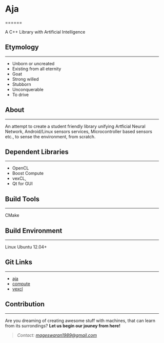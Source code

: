 # Aja
======

A C++ Library with Artificial Intelligence  

## Etymology
------------
- Unborn or uncreated
- Existing from all eternity
- Goat
- Strong willed 
- Stubborn
- Unconquerable
- To drive

## About
--------
An attempt to create a student friendly library unifying Artficial Neural Network, Android/Linux sensors services, Microcontroller based sensors etc., to sense the environment, from scratch.

## Dependent Libraries
----------------------
- OpenCL
- Boost Compute
- vexCL,
- Qt for GUI

## Build Tools
--------------
CMake

## Build Environment
--------------------
Linux Ubuntu 12.04+

## Git Links
------------
- [aja](https://github.com/Mageswaran1989/aja)
- [compute](https://github.com/kylelutz/compute)
- [vexcl](https://github.com/ddemidov/vexcl)


## Contribution
--------------
Are you dreaming of creating awesome stuff with machines, that can learn from its surrondings?
**Let us begin our jouney from here!**
> *Contact: mageswaran1989@gmail.com*
